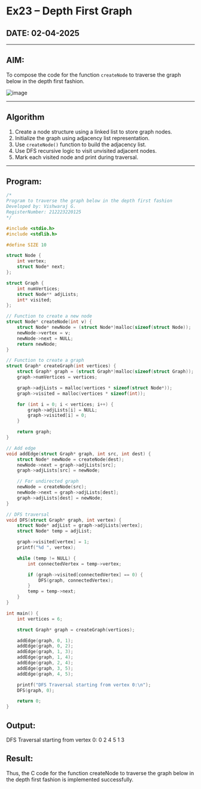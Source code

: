 # Ex23 – Depth First Graph

## DATE: 02-04-2025

---

## AIM:
To compose the code for the function `createNode` to traverse the graph below in the depth first fashion.

![image](https://github.com/user-attachments/assets/63552824-d0a3-49c6-a473-6db27d1f03e4)

---

## Algorithm

1. Create a node structure using a linked list to store graph nodes.
2. Initialize the graph using adjacency list representation.
3. Use `createNode()` function to build the adjacency list.
4. Use DFS recursive logic to visit unvisited adjacent nodes.
5. Mark each visited node and print during traversal.

---

## Program:

```c
/*
Program to traverse the graph below in the depth first fashion
Developed by: Vishwaraj G.
RegisterNumber: 212223220125
*/

#include <stdio.h>
#include <stdlib.h>

#define SIZE 10

struct Node {
    int vertex;
    struct Node* next;
};

struct Graph {
    int numVertices;
    struct Node** adjLists;
    int* visited;
};

// Function to create a new node
struct Node* createNode(int v) {
    struct Node* newNode = (struct Node*)malloc(sizeof(struct Node));
    newNode->vertex = v;
    newNode->next = NULL;
    return newNode;
}

// Function to create a graph
struct Graph* createGraph(int vertices) {
    struct Graph* graph = (struct Graph*)malloc(sizeof(struct Graph));
    graph->numVertices = vertices;

    graph->adjLists = malloc(vertices * sizeof(struct Node*));
    graph->visited = malloc(vertices * sizeof(int));

    for (int i = 0; i < vertices; i++) {
        graph->adjLists[i] = NULL;
        graph->visited[i] = 0;
    }

    return graph;
}

// Add edge
void addEdge(struct Graph* graph, int src, int dest) {
    struct Node* newNode = createNode(dest);
    newNode->next = graph->adjLists[src];
    graph->adjLists[src] = newNode;

    // For undirected graph
    newNode = createNode(src);
    newNode->next = graph->adjLists[dest];
    graph->adjLists[dest] = newNode;
}

// DFS traversal
void DFS(struct Graph* graph, int vertex) {
    struct Node* adjList = graph->adjLists[vertex];
    struct Node* temp = adjList;

    graph->visited[vertex] = 1;
    printf("%d ", vertex);

    while (temp != NULL) {
        int connectedVertex = temp->vertex;

        if (graph->visited[connectedVertex] == 0) {
            DFS(graph, connectedVertex);
        }
        temp = temp->next;
    }
}

int main() {
    int vertices = 6;

    struct Graph* graph = createGraph(vertices);

    addEdge(graph, 0, 1);
    addEdge(graph, 0, 2);
    addEdge(graph, 1, 3);
    addEdge(graph, 1, 4);
    addEdge(graph, 2, 4);
    addEdge(graph, 3, 5);
    addEdge(graph, 4, 5);

    printf("DFS Traversal starting from vertex 0:\n");
    DFS(graph, 0);

    return 0;
}
```
## Output:
DFS Traversal starting from vertex 0:
0 2 4 5 1 3
## Result:
Thus, the C code for the function createNode to traverse the graph below in the depth first fashion is implemented successfully.
